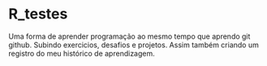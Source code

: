 # R_testes
Uma forma de aprender programação ao mesmo tempo que aprendo git  github. Subindo exercicios, desafios e 
projetos. Assim também criando um registro do meu histórico de aprendizagem.

